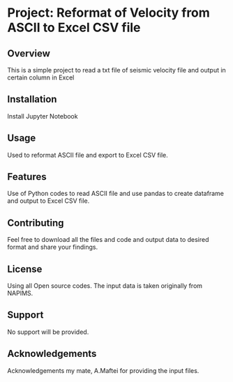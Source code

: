 # Project: Reformat of Velocity from ASCII to Excel CSV file

## Overview
This is a simple project to read a txt file of seismic velocity file and output in certain column in Excel 

## Installation
Install Jupyter Notebook

## Usage
Used to reformat ASCII file and export to Excel CSV file.

## Features
Use of Python codes to read ASCII file and use pandas to create dataframe and output to Excel CSV file.

## Contributing
Feel free to download all the files and code and output data to desired format and share your findings.

## License
Using all Open source codes.  The input data is taken originally from NAPIMS.

## Support
No support will be provided.

## Acknowledgements
Acknowledgements my mate, A.Maftei for providing the input files.
